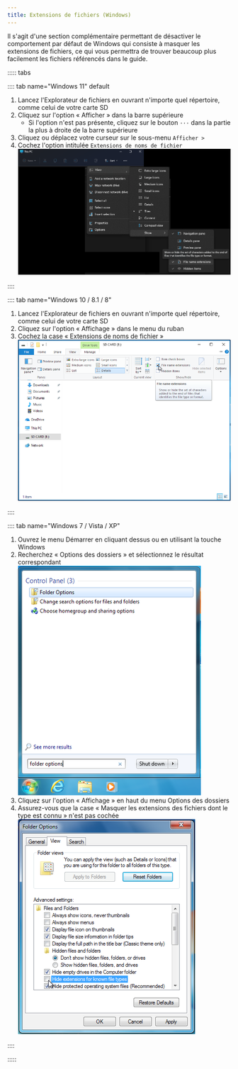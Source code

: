 ```yaml
---
title: Extensions de fichiers (Windows)
---
```


Il s'agit d'une section complémentaire permettant de désactiver le comportement par défaut de Windows qui consiste à masquer les extensions de fichiers, ce qui vous permettra de trouver beaucoup plus facilement les fichiers référencés dans le guide.

::::: tabs

:::: tab name="Windows 11" default

1. Lancez l'Explorateur de fichiers en ouvrant n'importe quel répertoire, comme celui de votre carte SD
1. Cliquez sur l'option « Afficher » dans la barre supérieure
   - Si l'option n'est pas présente, cliquez sur le bouton `···` dans la partie la plus à droite de la barre supérieure
3. Cliquez ou déplacez votre curseur sur le sous-menu `Afficher >`
4. Cochez l'option intitulée `Extensions de noms de fichier` ![Capture d'écran du survol de la case à cocher « Extensions de noms de fichier » sur Windows 11](/assets/images/windows-11-file-extensions.png)

::::

:::: tab name="Windows 10 / 8.1 / 8"

1. Lancez l'Explorateur de fichiers en ouvrant n'importe quel répertoire, comme celui de votre carte SD
1. Cliquez sur l'option « Affichage » dans le menu du ruban
1. Cochez la case « Extensions de noms de fichier » ![Capture d'écran du survol de la case à cocher « Extensions de noms de fichier » sur Windows 10](/assets/images/windows-10-file-extensions.png)

::::

:::: tab name="Windows 7 / Vista / XP"

1. Ouvrez le menu Démarrer en cliquant dessus ou en utilisant la touche Windows
1. Recherchez « Options des dossiers » et sélectionnez le résultat correspondant ![Capture d'écran d'une recherche de « options des dossiers » dans le menu Démarrer de Windows 7](/assets/images/windows-7-folder-options-start-menu.png)
1. Cliquez sur l'option « Affichage » en haut du menu Options des dossiers
1. Assurez-vous que la case « Masquer les extensions des fichiers dont le type est connu » n'est pas cochée ![Capture d'écran de la fenêtre « Options des dossiers » sur Windows 7 avec « Masquer les extensions des fichiers dont le type est connu » désactivé](/assets/images/windows-7-folder-options.png)

::::

:::::
